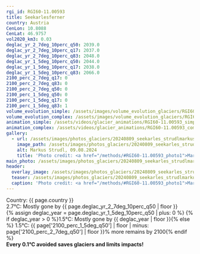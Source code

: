 ```yaml
---
rgi_id: RGI60-11.00593
title: Seekarlesferner
country: Austria
CenLon: 10.8088
CenLat: 46.9757
vol2020_km3: 0.03
deglac_yr_2_7deg_10perc_q50: 2039.0
deglac_yr_2_7deg_10perc_q17: 2037.0
deglac_yr_2_7deg_10perc_q83: 2048.0
deglac_yr_1_5deg_10perc_q50: 2044.0
deglac_yr_1_5deg_10perc_q17: 2038.0
deglac_yr_1_5deg_10perc_q83: 2066.0
2100_perc_2_7deg_q17: 0
2100_perc_2_7deg_q83: 0
2100_perc_2_7deg_q50: 0
2100_perc_1_5deg_q50: 0
2100_perc_1_5deg_q17: 0
2100_perc_1_5deg_q83: 1
volume_evolution_simple: /assets/images/volume_evolution_glaciers/RGI60-11.00593_simple_en.png
volume_evolution_complex: /assets/images/volume_evolution_glaciers/RGI60-11.00593_complex_en.png
animation_simple: /assets/videos/glacier_animations/RGI60-11.00593_simple_en.mp4
animation_complex: /assets/videos/glacier_animations/RGI60-11.00593_complex_en.mp4
gallery:
  - url: /assets/images/photos_glaciers/20240809_seekarles_strudlmarkus.JPG
    image_path: /assets/images/photos_glaciers/20240809_seekarles_strudlmarkus.JPG
    alt: Markus Strudl, 09.08.2024
    title: 'Photo credit: <a href="/methods/#RGI60-11.00593_photo1">Markus Strudl, 09.08.2024</a>'
main_photo: /assets/images/photos_glaciers/20240809_seekarles_strudlmarkus.JPG
header:
  overlay_image: /assets/images/photos_glaciers/20240809_seekarles_strudlmarkus.JPG
  teaser: /assets/images/photos_glaciers/20240809_seekarles_strudlmarkus.JPG
  caption: 'Photo credit: <a href="/methods/#RGI60-11.00593_photo1">Markus Strudl, 09.08.2024</a>'
---
```

Country: {{ page.country }}  <br>2.7°C: Mostly gone by {{ page.deglac_yr_2_7deg_10perc_q50 | floor }} <br>{% assign deglac_year = page.deglac_yr_1_5deg_10perc_q50 | plus: 0 %} {% if deglac_year > 0 %}1.5°C: Mostly gone by {{ deglac_year | floor }}{% else %} 1.5°C: {{ page['2100_perc_1_5deg_q50'] | floor | minus: page['2100_perc_2_7deg_q50'] | floor }}% more remains by 2100{% endif %} <br><b>Every 0.1°C avoided saves glaciers and limits impacts!</b>